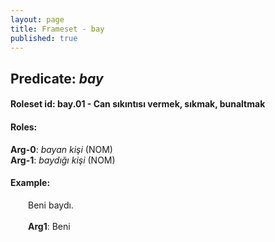 ```yaml
---
layout: page
title: Frameset - bay
published: true
---
```

<h2>Predicate: <i>bay</i></h2>
<h4>Roleset id: bay.01 - Can sıkıntısı vermek, sıkmak, bunaltmak<br>
<h4>Roles:</h4>
<b>Arg-0</b>: <i>bayan kişi</i>  (NOM) <br>
<b>Arg-1</b>: <i>baydığı kişi</i>  (NOM) <br>
<h4>Example:</h4>
&emsp;&emsp;Beni baydı.<br><br>
&emsp;&emsp;<b>Arg1</b>:  Beni<br>

